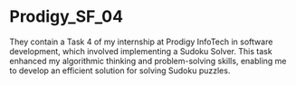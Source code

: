 # Prodigy_SF_04
They contain a Task 4 of my internship at Prodigy InfoTech in software development, which involved implementing a Sudoku Solver. This task enhanced my algorithmic thinking and problem-solving skills, enabling me to develop an efficient solution for solving Sudoku puzzles.
